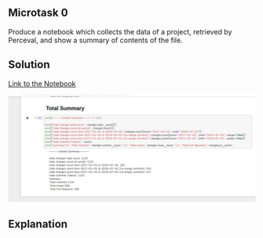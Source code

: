 ## Microtask 0

Produce a notebook which collects the data of a project, retrieved by Perceval, and show a summary of contents of the file.

## Solution

[Link to the Notebook](https://github.com/vchrombie/chaoss-microtasks/blob/master/microtask-0/microtask-0.ipynb)

![mt0](../images/mt0.png)

## Explanation